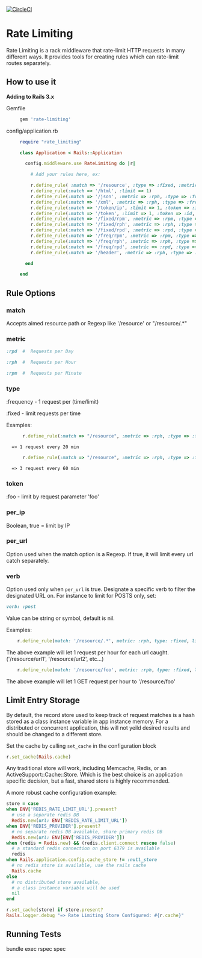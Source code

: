 [![CircleCI](https://circleci.com/gh/wearemolecule/rate-limiting.svg?style=svg)](https://circleci.com/gh/wearemolecule/rate-limiting)

Rate Limiting
===============

Rate Limiting is a rack middleware that rate-limit HTTP requests in many different ways.
It provides tools for creating rules which can rate-limit routes separately.



How to use it
----------------

**Adding to Rails 3.x**

Gemfile

```ruby
     gem 'rate-limiting'
```

config/application.rb

```ruby
     require "rate_limiting"

     class Application < Rails::Application

       config.middleware.use RateLimiting do |r|

         # Add your rules here, ex:

         r.define_rule( :match => '/resource', :type => :fixed, :metric => :rph, :limit => 300 )
         r.define_rule(:match => '/html', :limit => 1)
         r.define_rule(:match => '/json', :metric => :rph, :type => :frequency, :limit => 60)
         r.define_rule(:match => '/xml', :metric => :rph, :type => :frequency, :limit => 60)
         r.define_rule(:match => '/token/ip', :limit => 1, :token => :id, :per_ip => true)
         r.define_rule(:match => '/token', :limit => 1, :token => :id, :per_ip => false)
         r.define_rule(:match => '/fixed/rpm', :metric => :rpm, :type => :fixed, :limit => 1)
         r.define_rule(:match => '/fixed/rph', :metric => :rph, :type => :fixed, :limit => 1)
         r.define_rule(:match => '/fixed/rpd', :metric => :rpd, :type => :fixed, :limit => 1)
         r.define_rule(:match => '/freq/rpm', :metric => :rpm, :type => :frequency, :limit => 1)
         r.define_rule(:match => '/freq/rph', :metric => :rph, :type => :frequency, :limit => 60)
         r.define_rule(:match => '/freq/rpd', :metric => :rpd, :type => :frequency, :limit => 1440)
         r.define_rule(:match => '/header', :metric => :rph, :type => :frequency, :limit => 60)

       end

     end
```


Rule Options
----------------

### match

Accepts aimed resource path or Regexp like '/resource' or "/resource/.*"

### metric

```ruby
:rpd  #  Requests per Day

:rph  #  Requests per Hour

:rpm  #  Requests per Minute
```

### type

:frequency  -  1 request per (time/limit)

:fixed - limit requests per time

Examples:

```ruby
      r.define_rule(:match => "/resource", :metric => :rph, :type => :frequency, :limit => 3)
```

      => 1 request every 20 min

```ruby
      r.define_rule(:match => "/resource", :metric => :rph, :type => :fixed, :limit => 3)
```
      => 3 request every 60 min


### token

:foo - limit by request parameter 'foo'

### per_ip

Boolean, true = limit by IP

### per_url

Option used when the match option is a Regexp.
If true, it will limit every url catch separately.

### verb

Option used only when `per_url` is true. Designate a specific verb to filter 
the designated URL on. For instance to limit for POSTS only, set:

```ruby
verb: :post
```

Value can be string or symbol, default is nil.

Examples:

```ruby
    r.define_rule(match: '/resource/.*', metric: :rph, type: :fixed, limit: 1, :per_url => true)
```

The above example will let 1 request per hour for each url caught. ('/resource/url1', '/resource/url2', etc...)

```ruby
    r.define_rule(match: '/resource/foo', metric: :rph, type: :fixed, limit: 1, per_url: true, verb: :get)
```

The above example will let 1 GET request per hour to '/resource/foo'

Limit Entry Storage
----------------
By default, the record store used to keep track of request matches is a hash stored as a class instance variable in app instance memory. For a distributed or concurrent application, this will not yeild desired results and should be changed to a different store.

Set the cache by calling `set_cache` in the configuration block
```ruby
r.set_cache(Rails.cache)
```

Any traditional store will work, including Memcache, Redis, or an ActiveSupport::Cache::Store. Which is the best choice is an application specific decision, but a fast, shared store is highly recommended.

A more robust cache configuration example:
```ruby
store = case
when ENV['REDIS_RATE_LIMIT_URL'].present?
  # use a separate redis DB
  Redis.new(url: ENV['REDIS_RATE_LIMIT_URL'])
when ENV['REDIS_PROVIDER'].present?
  # no separate redis DB available, share primary redis DB
  Redis.new(url: ENV[ENV['REDIS_PROVIDER']])
when (redis = Redis.new) && (redis.client.connect rescue false)
  # a standard redis connection on port 6379 is available
  redis
when Rails.application.config.cache_store != :null_store
  # no redis store is available, use the rails cache
  Rails.cache
else
  # no distributed store available,
  # a class instance variable will be used
  nil
end

r.set_cache(store) if store.present?
Rails.logger.debug "=> Rate Limiting Store Configured: #{r.cache}"
```

Running Tests
----------------

bundle exec rspec spec
